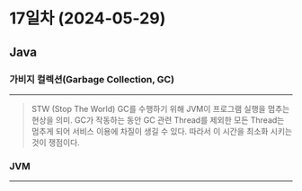 # 17일차 (2024-05-29)

## Java

### 가비지 컬렉션(Garbage Collection, GC)

---

> STW (Stop The World) GC를 수행하기 위해 JVM이 프로그램 실행을 멈추는 현상을 의미.
GC가 작동하는 동안 GC 관련 Thread를 제외한 모든 Thread는 멈추게 되어 서비스 이용에 차질이 생길
수 있다. 따라서 이 시간을 최소화 시키는 것이 쟁점이다.

### JVM

---

